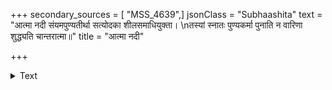 +++
secondary_sources = [ "MSS_4639",]
jsonClass = "Subhaashita"
text = "आत्मा नदी संयमपुण्यतीर्था सत्योदका शीलसमाधियुक्ता।  \nतस्यां स्नातः पुण्यकर्मा पुनाति न वारिणा शुद्ध्यति चान्तरात्मा॥"
title = "आत्मा नदी"

+++

<details><summary>Text</summary>

आत्मा नदी संयमपुण्यतीर्था सत्योदका शीलसमाधियुक्ता।  
तस्यां स्नातः पुण्यकर्मा पुनाति न वारिणा शुद्ध्यति चान्तरात्मा॥
</details>
